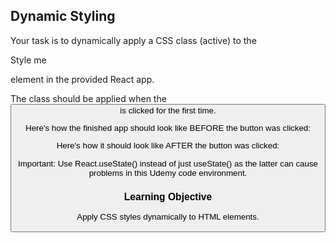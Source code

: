 ## Dynamic Styling

Your task is to dynamically apply a CSS class (active) to the <p>Style me</p> element in the provided React app.

The class should be applied when the <button> is clicked for the first time.

Here's how the finished app should look like BEFORE the button was clicked:



Here's how it should look like AFTER the button was clicked:





Important: Use React.useState() instead of just useState() as the latter can cause problems in this Udemy code environment.


### Learning Objective

Apply CSS styles dynamically to HTML elements.